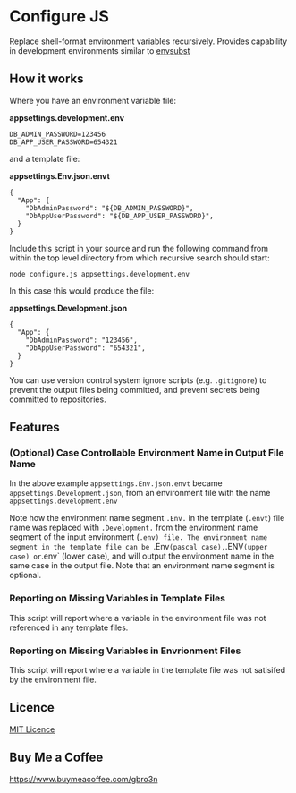 # Configure JS

Replace shell-format environment variables recursively. Provides capability in development environments similar to [envsubst](https://www.gnu.org/software/gettext/manual/html_node/envsubst-Invocation.html)

## How it works

Where you have an environment variable file:

**appsettings.development.env**

```
DB_ADMIN_PASSWORD=123456
DB_APP_USER_PASSWORD=654321
```
and a template file: 

**appsettings.Env.json.envt**

```
{
  "App": {
    "DbAdminPassword": "${DB_ADMIN_PASSWORD}",
    "DbAppUserPassword": "${DB_APP_USER_PASSWORD}",
  }
}
```

Include this script in your source and run the following command from within the top level directory from which recursive search should start:

```
node configure.js appsettings.development.env
```

In this case this would produce the file:

**appsettings.Development.json**

```
{
  "App": {
    "DbAdminPassword": "123456",
    "DbAppUserPassword": "654321",
  }
}
```

You can use version control system ignore scripts (e.g. `.gitignore`) to prevent the output files being committed, and prevent secrets being committed to repositories.

## Features

### (Optional) Case Controllable Environment Name in Output File Name

In the above example `appsettings.Env.json.envt` became `appsettings.Development.json`, from an environment file with the name `appsettings.development.env`

Note how the environment name segment `.Env.` in the template (`.envt`) file name was replaced with `.Development.` from the environment name segment of the input environment (`.env) file. The environment name segment in the template file can be `.Env` (pascal case), `.ENV` (upper case) or `.env` (lower case), and will output the environment name in the same case in the output file. Note that an environment name segment is optional.

### Reporting on Missing Variables in Template Files

This script will report where a variable in the environment file was not referenced in any template files.

### Reporting on Missing Variables in Envrionment Files

This script will report where a variable in the template file was not satisifed by the environment file.

## Licence

[MIT Licence](LICENSE.md)

## Buy Me a Coffee

https://www.buymeacoffee.com/gbro3n
